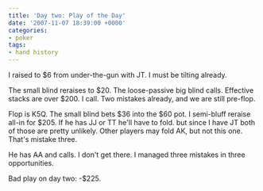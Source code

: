 ```yaml
---
title: 'Day two: Play of the Day'
date: '2007-11-07 18:39:00 +0000'
categories:
- poker
tags:
- hand history
---
```

I raised to $6 from under-the-gun with JT. I must be tilting already.

The small blind reraises to $20. The loose-passive big blind calls. Effective
stacks are over $200. I call. Two mistakes already, and we are still pre-flop.

Flop is K5Q. The small blind bets $36 into the $60 pot. I semi-bluff reraise
all-in for $205. If he has JJ or TT he'll have to fold. but since I have JT both
of those are pretty unlikely. Other players may fold AK, but not this one.
That's mistake three.

He has AA and calls. I don't get there. I managed three mistakes in three
opportunities.

Bad play on day two: -$225.
